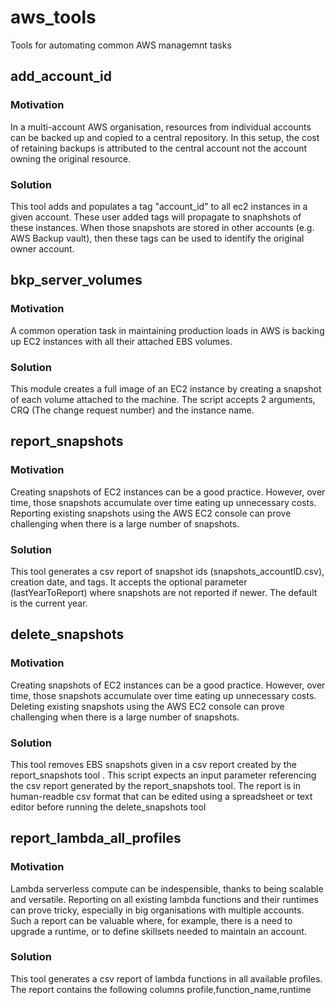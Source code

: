 # <strong> aws_tools </strong>
Tools for automating common AWS managemnt tasks
## <strong>add_account_id</strong>
### Motivation
In a multi-account AWS organisation, resources from individual accounts can be  backed up and copied to a central repository. In this setup, the cost of retaining backups is attributed to the central account not the account owning the original resource.
### Solution
This tool adds and populates a tag "account_id" to all ec2 instances in a given account. These user added tags will propagate to snaphshots of these instances. When those snapshots are stored in other accounts (e.g. AWS Backup vault), then these tags can be used to identify the original owner account.

## <strong>bkp_server_volumes</strong>
### Motivation
A common operation task in maintaining production loads in AWS is backing up EC2 instances with all their attached EBS volumes.
### Solution
This module creates a full image of an EC2 instance by creating a snapshot of each volume attached to the machine.
The script accepts 2 arguments, CRQ (The change request number) and the instance name.

## <strong>report_snapshots</strong>
### Motivation
Creating snapshots of EC2 instances can be a good practice. However, over time, those snapshots accumulate over time eating up unnecessary costs. Reporting existing snapshots using the AWS EC2 console can prove challenging when there is a large number of snapshots. 
### Solution
This tool generates a csv report of snapshot ids (snapshots_accountID.csv), creation date, and tags.
It accepts the optional parameter (lastYearToReport) where snapshots are not reported if newer. The default is the current year.

## <strong>delete_snapshots</strong>
### Motivation
Creating snapshots of EC2 instances can be a good practice. However, over time, those snapshots accumulate over time eating up unnecessary costs. Deleting existing snapshots using the AWS EC2 console can prove challenging when there is a large number of snapshots. 
### Solution
This tool removes EBS snapshots given in a csv report created by the report_snapshots tool .
This script expects an input parameter referencing the csv report generated by the report_snapshots tool. The report is in human-readble csv format that can be edited using a spreadsheet or text editor before running the delete_snapshots tool

## <strong> report_lambda_all_profiles </strong>
### Motivation
Lambda serverless compute can be indespensible, thanks to being scalable and versatile. Reporting on all existing lambda functions and their runtimes can prove tricky, especially in big organisations with multiple accounts. Such a report can be valuable where, for example, there is a need to upgrade a runtime, or to define skillsets needed to maintain an account.
### Solution
This tool generates a csv report of lambda functions in all available profiles. 
The report contains the following columns profile,function_name,runtime